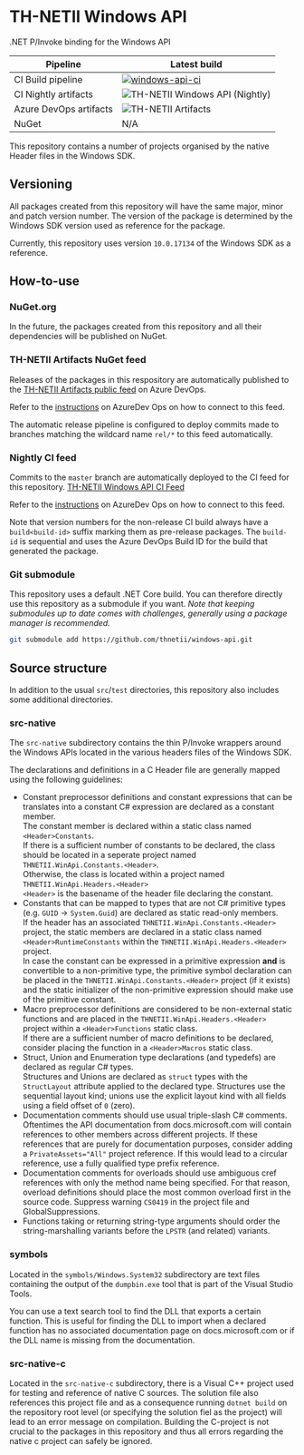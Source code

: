 # TH-NETII Windows API

.NET P/Invoke binding for the Windows API

|Pipeline|Latest build|
|-|-|
|CI Build pipeline|[![windows-api-ci](https://dev.azure.com/thnetii/windows-api/_apis/build/status/windows-api-ci?branchName=master)](https://dev.azure.com/thnetii/windows-api/_build/latest?definitionId=7&branchName=master)|
|CI Nightly artifacts|![TH-NETII Windows API (Nightly)](https://vsrm.dev.azure.com/thnetii/_apis/public/Release/badge/23392c0f-994a-4dc0-8d9a-82ed7d31a77d/1/2)|
|Azure DevOps artifacts|![TH-NETII Artifacts](https://vsrm.dev.azure.com/thnetii/_apis/public/Release/badge/23392c0f-994a-4dc0-8d9a-82ed7d31a77d/1/1)|
|NuGet|N/A|

This repository contains a number of projects organised by the native Header 
files in the Windows SDK.

## Versioning

All packages created from this repository will have the same major, minor and
patch version number. The version of the package is determined by the Windows
SDK version used as reference for the package.

Currently, this repository uses version `10.0.17134` of the Windows SDK as
a reference.

## How-to-use

### NuGet.org

In the future, the packages created from this repository and all their 
dependencies will be published on NuGet.

### TH-NETII Artifacts NuGet feed

Releases of the packages in this respository are automatically published to
the [TH-NETII Artifacts public feed](https://dev.azure.com/thnetii/artifacts/_packaging?_a=feed&feed=public)
on Azure DevOps.

Refer to the [instructions](https://dev.azure.com/thnetii/artifacts/_packaging?_a=connect&feed=public) 
on AzureDev Ops on how to connect to this feed.

The automatic release pipeline is configured to deploy commits made to branches
matching the wildcard name `rel/*` to this feed automatically.

### Nightly CI feed

Commits to the `master` branch are automatically deployed to the CI feed for
this repository. [TH-NETII Windows API CI Feed](https://dev.azure.com/thnetii/windows-api/_packaging?_a=feed&feed=windows-api-ci)

Refer to the [instructions](https://dev.azure.com/thnetii/windows-api/_packaging?_a=connect&feed=windows-api-ci) 
on AzureDev Ops on how to connect to this feed.

Note that version numbers for the non-release CI build always have a `build<build-id>`
suffix marking them as pre-release packages. The `build-id` is sequential and
uses the Azure DevOps Build ID for the build that generated the package.

### Git submodule

This repository uses a default .NET Core build. You can therefore directly
use this repository as a submodule if you want. *Note that keeping submodules up
to date comes with challenges, generally using a package manager is recommended.*

``` sh
git submodule add https://github.com/thnetii/windows-api.git
```

## Source structure

In addition to the usual `src`/`test` directories, this repository also 
includes some additional directories.

### src-native

The `src-native` subdirectory contains the thin P/Invoke wrappers around the 
Windows APIs located in the various headers files of the Windows SDK.

The declarations and definitions in a C Header file are generally mapped using
the following guidelines:

* Constant preprocessor definitions and constant expressions that can be
  translates into a constant C# expression are declared as a constant member.  
  The constant member is declared within a static class named `<Header>Constants`.  
  If there is a sufficient number of constants to be declared, the class should
  be located in a seperate project named `THNETII.WinApi.Constants.<Header>`.  
  Otherwise, the class is located within a project named `THNETII.WinApi.Headers.<Header>`  
  `<Header>` is the basename of the header file
  declaring the constant.
* Constants that can be mapped to types that are not C# primitive types (e.g.
  `GUID` &rightarrow; `System.Guid`) are declared as static read-only members.  
  If the header has an associated `THNETII.WinApi.Constants.<Header>` project,
  the static members are declared in a static class named
  `<Header>RuntimeConstants` within the `THNETII.WinApi.Headers.<Header>`
  project.  
  In case the constant can be expressed in a primitive expression **and** is
  convertible to a non-primitive type, the primitive symbol declaration can be
  placed in the `THNETII.WinApi.Constants.<Header>` project (if it exists) and
  the static initializer of the non-primitive expression should make use of the
  primitive constant.
* Macro preprocessor definitions are considered to be non-external static
  functions and are placed in the `THNETII.WinApi.Headers.<Header>` project
  within a `<Header>Functions` static class.  
  If there are a sufficient number of macro definitions to be declared,
  consider placing the function in a `<Header>Macros` static class.
* Struct, Union and Enumeration type declarations (and typedefs) are declared as
  regular C# types.  
  Structures and Unions are declared as `struct` types with the `StructLayout`
  attribute applied to the declared type. Structures use the sequential layout
  kind; unions use the explicit layout kind with all fields using a field offset
  of `0` (zero).
* Documentation comments should use usual triple-slash C# comments. Oftentimes
  the API documentation from docs.microsoft.com will contain references to other
  members across different projects. If these references that are purely for
  documentation purposes, consider adding a `PrivateAssets="All"` project
  reference. If this would lead to a circular reference, use a fully qualified
  type prefix reference.
* Documentation comments for overloads should use ambiguous cref references with
  only the method name being specified. For that reason, overload definitions
  should place the most common overload first in the source code. Suppress 
  warning `CS0419` in the project file and GlobalSuppressions.
* Functions taking or returning string-type arguments should order the 
  string-marshalling variants before the `LPSTR` (and related) variants.

### symbols

Located in the `symbols/Windows.System32` subdirectory are text files
containing the output of the `dumpbin.exe` tool that is part of the
Visual Studio Tools.

You can use a text search tool to find the DLL that exports a certain function.
This is useful for finding the DLL to import when a declared function has no
associated documentation page on docs.microsoft.com or if the DLL name is
missing from the documentation.

### src-native-c

Located in the `src-native-c` subdirectory, there is a Visual C++ project
used for testing and reference of native C sources. The solution file also
references this project file and as a consequence running `dotnet build` on
the repository root level (or specifying the solution fiel as the project) will 
lead to an error message on compilation. Building the C-project is not crucial
to the packages in this repository and thus all errors regarding the native c
project can safely be ignored.
